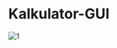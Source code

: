 # Kalkulator-GUI
![1](https://user-images.githubusercontent.com/64520750/161369892-2f1c3325-00d2-45d4-8082-302cf9466bc8.PNG)
